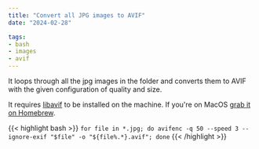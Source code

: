 ```yaml
---
title: "Convert all JPG images to AVIF"
date: "2024-02-28"

tags:
- bash
- images
- avif
---
```


It loops through all the jpg images in the folder and converts them to AVIF with the given configuration of quality and size.

It requires [libavif](https://github.com/AOMediaCodec/libavif) to be installed on the machine. If you're on MacOS [grab it on Homebrew](https://formulae.brew.sh/formula/libavif).

{{< highlight bash >}}
`for file in *.jpg; do avifenc -q 50 --speed 3 --ignore-exif "$file" -o "${file%.*}.avif"; done`
{{< /highlight >}}
